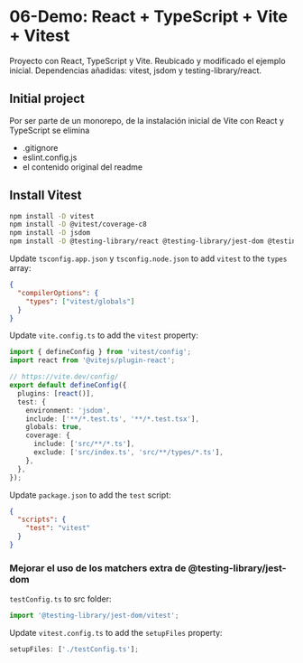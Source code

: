 # 06-Demo: React + TypeScript + Vite + Vitest

Proyecto con React, TypeScript y Vite.
Reubicado y modificado el ejemplo inicial.
Dependencias añadidas: vitest, jsdom y testing-library/react.

## Initial project

Por ser parte de un monorepo, de la instalación inicial de Vite con React y TypeScript se elimina

- .gitignore
- eslint.config.js
- el contenido original del readme

## Install Vitest

```bash
npm install -D vitest
npm install -D @vitest/coverage-c8
npm install -D jsdom
npm install -D @testing-library/react @testing-library/jest-dom @testing-library/user-event
```

Update `tsconfig.app.json` y `tsconfig.node.json` to add `vitest` to the `types` array:

```json
{
  "compilerOptions": {
    "types": ["vitest/globals"]
  }
}
```

Update `vite.config.ts` to add the `vitest` property:

```ts
import { defineConfig } from 'vitest/config';
import react from '@vitejs/plugin-react';

// https://vite.dev/config/
export default defineConfig({
  plugins: [react()],
  test: {
    environment: 'jsdom',
    include: ['**/*.test.ts', '**/*.test.tsx'],
    globals: true,
    coverage: {
      include: ['src/**/*.ts'],
      exclude: ['src/index.ts', 'src/**/types/*.ts'],
    },
  },
});
```

Update `package.json` to add the `test` script:

```json
{
  "scripts": {
    "test": "vitest"
  }
}
```

### Mejorar el uso de los matchers extra de @testing-library/jest-dom

`testConfig.ts` to src folder:

```ts
import '@testing-library/jest-dom/vitest';
```

Update `vitest.config.ts` to add the `setupFiles` property:

```ts
setupFiles: ['./testConfig.ts'];
```
